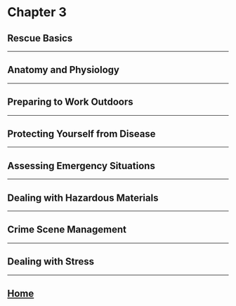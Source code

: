 # Chapter 3
## Rescue Basics

---

## Anatomy and Physiology

---

## Preparing to Work Outdoors

---

## Protecting Yourself from Disease

---

## Assessing Emergency Situations

---

## Dealing with Hazardous Materials

---

## Crime Scene Management

---

## Dealing with Stress

---

## [Home](./index.html)
